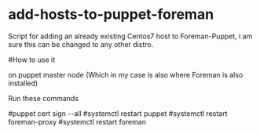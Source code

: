 # add-hosts-to-puppet-foreman
Script for adding an already existing Centos7 host to Foreman-Puppet, i am sure this can be changed 
to any other distro.

#How to use it 

on puppet master node (Which in my case is also where Foreman is also installed)

Run these commands

#puppet cert sign --all
#systemctl restart puppet
#systemctl restart foreman-proxy
#systemctl restart foreman


